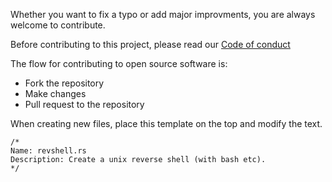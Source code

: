 Whether you want to fix a typo or add major improvments, you are always welcome to contribute.

Before contributing to this project, please read our [Code of conduct](/CODE_OF_CONDUCT.md)

The flow for contributing to open source software is:
 - Fork the repository
 - Make changes
 - Pull request to the repository

When creating new files, place this template on the top and modify the text.
```
/*
Name: revshell.rs
Description: Create a unix reverse shell (with bash etc).
*/
```